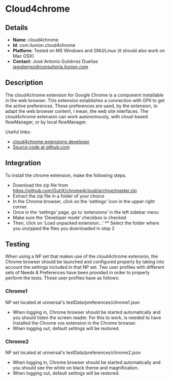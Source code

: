 # Cloud4chrome

## Details

* __Name__: cloud4chrome
* __Id__: com.ilunion.cloud4chrome
* __Platform__: Tested on MS Windows and GNU/Linux (it should also work on Mac OSX)
* __Contact__: José Antonio Gutiérrez Dueñas <jagutierrez@consultoria.ilunion.com>

## Description
The cloud4chrome extension for Google Chrome is a component installable in the web browser. This extension establishes a connection with GPII to get the active preferences. These preferences are used, by the extension, to adapt the web browser content, I mean, the web site interfaces.
The cloud4chrome extension can work autonomously, with cloud-based flowManager, or by local flowManager.

Useful links:

  * [cloud4chrome extensions developer](https://developer.chrome.com/extensions)
  * [Source code at github.com](https://github.com/GutiX/chrome4cloud)

## Integration
To install the chrome extension, make the following steps.

  * Download the zip file from https://github.com/GutiX/chrome4cloud/archive/master.zip 
  * Extract the zip file in a folder of your choice
  * In the Chrome browser, click on the ‘settings’ icon in the upper right corner.
  * Once in the ‘settings’ page, go to ‘extensions’ in the left sidebar menu
  * Make sure the ‘Developer mode’ checkbox is checked
  * Then, click on ‘Load unpacked extension...’
  ** Select the folder where you unzipped the files you downloaded in step 2


## Testing
When using a NP set that makes use of the cloud4chrome extension, the Chrome browser should be launched and configured properly by taking into account the settings included in that NP set.
Two user profiles with different sets of Needs & Preferences have been provided in order to properly perform the tests.
These user profiles have as follows:

### Chrome1
NP set located at universal's testData/preferences/chrome1.json

  * When logging in, Chrome browser should be started automatically and you should listen the screen reader. For this to work, is needed to have installed the Chrome vox extension in the Chrome browser.
  * When logging out, default settings will be restored.

### Chrome2
NP set located at universal's testData/preferences/chrome2.json

  * When logging in, Chrome browser should be started automatically and you should see the white on black theme and magnification.
  * When logging out, default settings will be restored.
